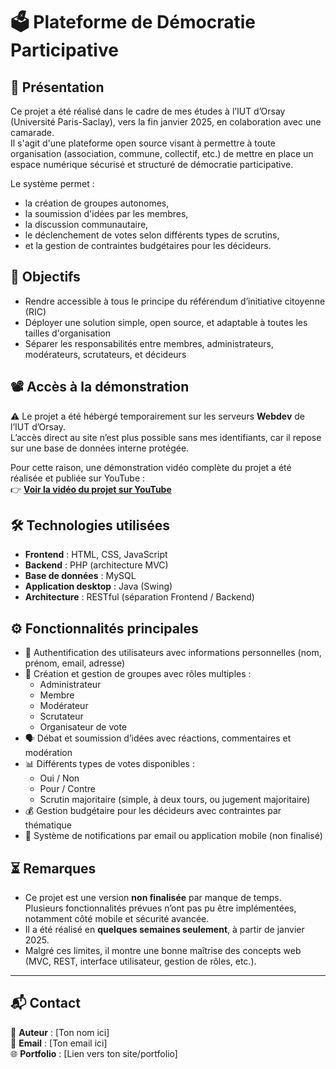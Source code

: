 # 🗳️ Plateforme de Démocratie Participative

## 📌 Présentation

Ce projet a été réalisé dans le cadre de mes études à l’IUT d’Orsay (Université Paris-Saclay), vers la fin janvier 2025, en colaboration avec une camarade.  
Il s'agit d'une plateforme open source visant à permettre à toute organisation (association, commune, collectif, etc.) de mettre en place un espace numérique sécurisé et structuré de démocratie participative.

Le système permet :
- la création de groupes autonomes,
- la soumission d'idées par les membres,
- la discussion communautaire,
- le déclenchement de votes selon différents types de scrutins,
- et la gestion de contraintes budgétaires pour les décideurs.

## 🎯 Objectifs

- Rendre accessible à tous le principe du référendum d’initiative citoyenne (RIC)
- Déployer une solution simple, open source, et adaptable à toutes les tailles d'organisation
- Séparer les responsabilités entre membres, administrateurs, modérateurs, scrutateurs, et décideurs

## 📽️ Accès à la démonstration

⚠️ Le projet a été hébergé temporairement sur les serveurs **Webdev** de l’IUT d’Orsay.  
L’accès direct au site n’est plus possible sans mes identifiants, car il repose sur une base de données interne protégée.

Pour cette raison, une démonstration vidéo complète du projet a été réalisée et publiée sur YouTube :  
👉 **[Voir la vidéo du projet sur YouTube](https://youtu.be/tXE9h-uKT5g)**

## 🛠️ Technologies utilisées

- **Frontend** : HTML, CSS, JavaScript
- **Backend** : PHP (architecture MVC)
- **Base de données** : MySQL
- **Application desktop** : Java (Swing)
- **Architecture** : RESTful (séparation Frontend / Backend)

## ⚙️ Fonctionnalités principales

- 🔐 Authentification des utilisateurs avec informations personnelles (nom, prénom, email, adresse)
- 👥 Création et gestion de groupes avec rôles multiples :
  - Administrateur
  - Membre
  - Modérateur
  - Scrutateur
  - Organisateur de vote
- 🗣️ Débat et soumission d’idées avec réactions, commentaires et modération
- 📊 Différents types de votes disponibles :
  - Oui / Non
  - Pour / Contre
  - Scrutin majoritaire (simple, à deux tours, ou jugement majoritaire)
- 💰 Gestion budgétaire pour les décideurs avec contraintes par thématique
- 🔔 Système de notifications par email ou application mobile (non finalisé)

## ⏳ Remarques

- Ce projet est une version **non finalisée** par manque de temps.  
  Plusieurs fonctionnalités prévues n’ont pas pu être implémentées, notamment côté mobile et sécurité avancée.
- Il a été réalisé en **quelques semaines seulement**, à partir de janvier 2025.
- Malgré ces limites, il montre une bonne maîtrise des concepts web (MVC, REST, interface utilisateur, gestion de rôles, etc.).

---

## 📬 Contact

👤 **Auteur** : [Ton nom ici]  
📧 **Email** : [Ton email ici]  
🌐 **Portfolio** : [Lien vers ton site/portfolio]

